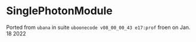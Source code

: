 # SinglePhotonModule 
Ported from `ubana` in suite `uboonecode v08_00_00_43 e17:prof` froen on Jan. 18 2022

